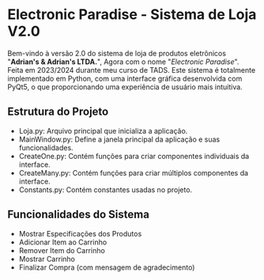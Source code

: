 # Electronic Paradise - Sistema de Loja V2.0
Bem-vindo à versão 2.0 do sistema de loja de produtos eletrônicos "**Adrian's & Adrian's LTDA.**", Agora com o nome "*Electronic Paradise*". Feita em 2023/2024 durante meu curso de TADS.
Este sistema é totalmente implementado em Python, com uma interface gráfica desenvolvida com PyQt5, o que proporcionando uma experiência de usuário mais intuitiva.

## Estrutura do Projeto
- Loja.py: Arquivo principal que inicializa a aplicação.
- MainWindow.py: Define a janela principal da aplicação e suas funcionalidades.
- CreateOne.py: Contém funções para criar componentes individuais da interface.
- CreateMany.py: Contém funções para criar múltiplos componentes da interface.
- Constants.py: Contém constantes usadas no projeto.

## Funcionalidades do Sistema
- Mostrar Especificações dos Produtos
- Adicionar Item ao Carrinho
- Remover Item do Carrinho
- Mostrar Carrinho
- Finalizar Compra (com mensagem de agradecimento)